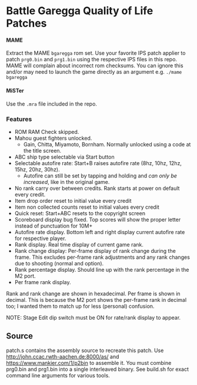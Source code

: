 # **Battle Garegga Quality of Life Patches**

#### MAME
Extract the MAME `bgaregga` rom set. Use your favorite IPS patch applier to patch `prg0.bin` and `prg1.bin` using the respective IPS files in this repo. MAME will complain about incorrect rom checksums. You can ignore this and/or may need to launch the game directly as an argument e.g.  `./mame bgaregga`

#### MiSTer
Use the `.mra` file included in the repo.


### Features

 - ROM RAM Check skipped.
 - Mahou guest fighters unlocked.
   -  Gain, Chitta, Miyamoto, Bornham. Normally unlocked using a code at the title screen.
 - ABC ship type selectable via Start button
 - Selectable autofire rate: Start+B raises autofire rate (8hz, 10hz, 12hz, 15hz, 20hz, 30hz).
   - Autofire can still be set by tapping and holding and *can only be increased*, like in the original game.
 - No rank carry over between credits. Rank starts at power on default
   every credit.
 - Item drop order reset to initial value every credit
 - Item non collected counts reset to initial values every credit
 - Quick reset: Start+ABC resets to the copyright screen
 - Scoreboard display bug fixed. Top scores will show the proper letter
   instead of punctuation for 10M+
 - Autofire rate display. Bottom left and right display current autofire
   rate for respective player.
 - Rank display. Real time display of current game rank.
 - Rank change display: Per-frame display of rank change during the
   frame. This excludes per-frame rank adjustments and any rank changes
   due to shooting (normal and option).
 - Rank percentage display. Should line up with the rank percentage in
   the M2 port.
 - Per frame rank display.

Rank and rank change are shown in hexadecimal. Per frame is shown in decimal. This is because the M2 port shows the per-frame rank in decimal too; I wanted them to match up for less (personal) confusion.

NOTE: Stage Edit dip switch must be ON for rate/rank display to appear.

## Source

patch.s contains the assembly source to recreate this patch.  Use http://john.ccac.rwth-aachen.de:8000/as/ and https://www.mankier.com/1/p2bin to assemble it. You must combine prg0.bin and prg1.bin into a single interleaved binary. See build.sh for exact  command line arguments for various tools.


